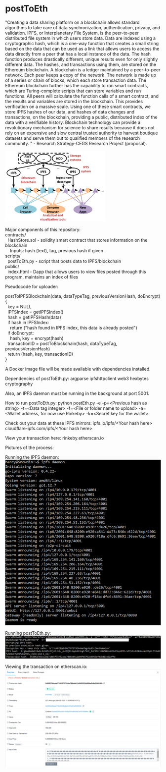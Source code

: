 # postToEth

"Creating a data sharing platform on a blockchain allows standard algorithms to take care of data synchronization, authentication, privacy, and validation. IPFS, or Interplanetary File System, is the peer-to-peer distributed file system in which users store data.  Data are indexed using a cryptographic hash, which is a one-way function that creates a small string based on the data that can be used as a link that allows users to access the data directly from a peer that has a local instance of the data. The hash function produces drastically different, unique results even for only slightly different data. The hashes, and transactions using them, are stored on the Ethereum blockchain. A blockchain is a ledger maintained by a peer-to-peer network. Each peer keeps a copy of the network. The network is made up of a series or chain of blocks, which each store transaction data. The Ethereum blockchain further has the capability to run smart contracts, which are Turing-complete scripts that can store variables and run functions. All peers will calculate the function calls of a smart contract, and the results and variables are stored in the blockchain. This provides verification on a massive scale. Using one of these smart contracts, we store IPFS hashes of our data, and hashes of data changes and transactions, on the blockchain, providing a public, distributed index of the data with a verifiable history. Blockchain technology can provide a revolutionary mechanism for science to share results because it does not rely on an expensive and slow central trusted authority to harvest boutique datasets and serve them out to qualified members of the research community. " - Research Strategy-CEGS Research Project (proposal).

![Overview](overview.png)

Major components of this repository:  
contracts/  
&nbsp;&nbsp;HashStore.sol - solidity smart contract that stores information on the blockchain  
&nbsp;&nbsp;&nbsp;&nbsp;Inputs: hash (text), tag, previous hash if given  
scripts/  
&nbsp;&nbsp;postToEth.py - script that posts data to IPFS/blockchain  
public/  
&nbsp;&nbsp;index.html - Dapp that allows users to view files posted through this program, maintains an index of files  

Pseudocode for uploader:  

postToIPFSBlockchain(data, dataTypeTag, previousVersionHash, doEncrypt){  
&nbsp;&nbsp;key = NULL  
&nbsp;&nbsp;IPFSIndex = getIPFSIndex()  
&nbsp;&nbsp;hash = getIPFSHash(data)  
&nbsp;&nbsp;if hash in IPFSIndex:  
&nbsp;&nbsp;&nbsp;&nbsp;return ("hash found in IPFS index, this data is already posted")  
&nbsp;&nbsp;if doEncrypt:  
&nbsp;&nbsp;&nbsp;&nbsp;hash, key = encrypt(hash)  
&nbsp;&nbsp;transactionID = postToBlockchain(hash, dataTypeTag, previousVersionHash)  
&nbsp;&nbsp;return (hash, key, transactionID)  
}  
 
A Docker image file will be made available with dependencies installed.

Dependencies of postToEth.py:
argparse
ipfshttpclient
web3
hexbytes
cryptography

Also, an IPFS daemon must be running in the background at port 5001.

How to run postToEth.py:
python postEth.py -e -p=\<Previous hash as string\> -t=\<Data tag integer\> -f=\<File or folder name to upload\> -a=\<Wallet address, for now use Rinkeby\> -k=\<Secret key for the wallet\>

Check out your data at these IPFS mirrors:
ipfs.io\/ipfs\/\<Your hash here\>
cloudflare-ipfs.com\/ipfs\/\<Your hash here\>

View your transaction here:
rinkeby.etherscan.io

Pictures of the process:

Running the IPFS daemon:  
![IPFS-Daemon](ipfs_daemon.png)  
  
Running postToEth.py:  
![postToEth](postToEth.png)  
  
Viewing the transaction on etherscan.io:  
![viewTransaction](viewTx.png)  
  
